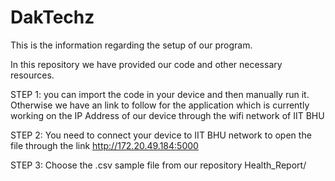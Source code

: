 # DakTechz

This is the information regarding the setup of our program.

In this repository we have provided our code and other necessary resources.


STEP 1: you can import the code in your device and then manually run it.
         Otherwise we have an link to follow for the application which is currently working on the IP Address of our device through the wifi network of IIT BHU

STEP 2: You need to connect your device to IIT BHU network to open the file through the link 
        http://172.20.49.184:5000

STEP 3: Choose the .csv sample file from our repository
Health_Report/
